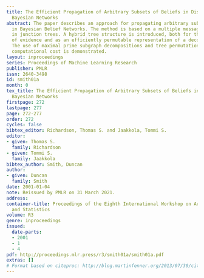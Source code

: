 ```yaml
---
title: The Efficient Propagation of Arbitrary Subsets of Beliefs in Discrete-Valued
  Bayesian Networks
abstract: The paper describes an approach for propagating arbitrary subsets of beliefs
  in Bayesian Belief Networks. The method is based on a multiple message passing scheme
  in junction trees. A hybrid tree structure is introduced, both for the propagation
  of evidence and as an efficiently permutable representation of a decomposable graph.
  The use of maximal prime subgraph decompositions and tree permutations to reduce
  computational cost is demonstrated.
layout: inproceedings
series: Proceedings of Machine Learning Research
publisher: PMLR
issn: 2640-3498
id: smith01a
month: 0
tex_title: The Efficient Propagation of Arbitrary Subsets of Beliefs in Discrete-Valued
  Bayesian Networks
firstpage: 272
lastpage: 277
page: 272-277
order: 272
cycles: false
bibtex_editor: Richardson, Thomas S. and Jaakkola, Tommi S.
editor:
- given: Thomas S.
  family: Richardson
- given: Tommi S.
  family: Jaakkola
bibtex_author: Smith, Duncan
author:
- given: Duncan
  family: Smith
date: 2001-01-04
note: Reissued by PMLR on 31 March 2021.
address:
container-title: Proceedings of the Eighth International Workshop on Artificial Intelligence
  and Statistics
volume: R3
genre: inproceedings
issued:
  date-parts:
  - 2001
  - 1
  - 4
pdf: http://proceedings.mlr.press/r3/smith01a/smith01a.pdf
extras: []
# Format based on citeproc: http://blog.martinfenner.org/2013/07/30/citeproc-yaml-for-bibliographies/
---
```

